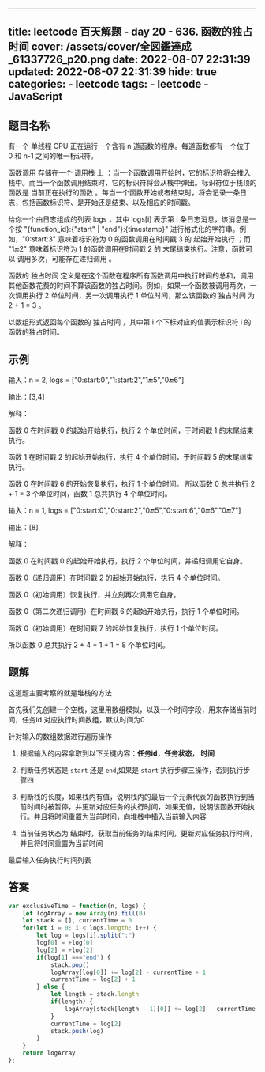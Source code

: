 ---
title: leetcode 百天解题 - day 20 - 636. 函数的独占时间
cover: /assets/cover/全図鑑達成_61337726_p20.png
date: 2022-08-07 22:31:39
updated: 2022-08-07 22:31:39
hide: true
categories:
    - leetcode
tags:
    - leetcode
    - JavaScript
------
## 题目名称

有一个 单线程 CPU 正在运行一个含有 n 道函数的程序。每道函数都有一个位于  0 和 n-1 之间的唯一标识符。

函数调用 存储在一个 调用栈 上 ：当一个函数调用开始时，它的标识符将会推入栈中。而当一个函数调用结束时，它的标识符将会从栈中弹出。标识符位于栈顶的函数是 当前正在执行的函数 。每当一个函数开始或者结束时，将会记录一条日志，包括函数标识符、是开始还是结束、以及相应的时间戳。

给你一个由日志组成的列表 logs ，其中 logs[i] 表示第 i 条日志消息，该消息是一个按 "{function_id}:{"start" | "end"}:{timestamp}" 进行格式化的字符串。例如，"0:start:3" 意味着标识符为 0 的函数调用在时间戳 3 的 起始开始执行 ；而 "1:end:2" 意味着标识符为 1 的函数调用在时间戳 2 的 末尾结束执行。注意，函数可以 调用多次，可能存在递归调用 。

函数的 独占时间 定义是在这个函数在程序所有函数调用中执行时间的总和，调用其他函数花费的时间不算该函数的独占时间。例如，如果一个函数被调用两次，一次调用执行 2 单位时间，另一次调用执行 1 单位时间，那么该函数的 独占时间 为 2 + 1 = 3 。

以数组形式返回每个函数的 独占时间 ，其中第 i 个下标对应的值表示标识符 i 的函数的独占时间。


## 示例

输入：n = 2, logs = ["0:start:0","1:start:2","1:end:5","0:end:6"]

输出：[3,4]

解释：

函数 0 在时间戳 0 的起始开始执行，执行 2 个单位时间，于时间戳 1 的末尾结束执行。 

函数 1 在时间戳 2 的起始开始执行，执行 4 个单位时间，于时间戳 5 的末尾结束执行。 

函数 0 在时间戳 6 的开始恢复执行，执行 1 个单位时间。 
所以函数 0 总共执行 2 + 1 = 3 个单位时间，函数 1 总共执行 4 个单位时间。

输入：n = 1, logs = ["0:start:0","0:start:2","0:end:5","0:start:6","0:end:6","0:end:7"]

输出：[8]

解释：

函数 0 在时间戳 0 的起始开始执行，执行 2 个单位时间，并递归调用它自身。

函数 0（递归调用）在时间戳 2 的起始开始执行，执行 4 个单位时间。

函数 0（初始调用）恢复执行，并立刻再次调用它自身。

函数 0（第二次递归调用）在时间戳 6 的起始开始执行，执行 1 个单位时间。

函数 0（初始调用）在时间戳 7 的起始恢复执行，执行 1 个单位时间。

所以函数 0 总共执行 2 + 4 + 1 + 1 = 8 个单位时间。

## 题解

这道题主要考察的就是堆栈的方法

首先我们先创建一个空栈，这里用数组模拟，以及一个时间字段，用来存储当前时间，任务id 对应执行时间数组，默认时间为0

针对输入的数组数据进行遍历操作

1. 根据输入的内容拿取到以下关键内容：**任务id**，**任务状态**， **时间**

2. 判断任务状态是 `start` 还是 `end`,如果是 `start` 执行步骤三操作，否则执行步骤四

3. 判断栈的长度，如果栈内有值，说明栈内的最后一个元素代表的函数执行到当前时间时被暂停，并更新对应任务的执行时间，如果无值，说明该函数开始执行。并且将时间重置为当前时间，向堆栈中插入当前输入内容

4. 当前任务状态为 结束时，获取当前任务的结束时间，更新对应任务执行时间，并且将时间重置为当前时间

最后输入任务执行时间列表

## 答案

~~~js
var exclusiveTime = function(n, logs) {
    let logArray = new Array(n).fill(0)
    let stack = [], currentTime = 0
    for(let i = 0; i < logs.length; i++) {
        let log = logs[i].split(":")
        log[0] = +log[0]
        log[2] = +log[2]
        if(log[1] ==="end") {
            stack.pop()
            logArray[log[0]] += log[2] - currentTime + 1
            currentTime = log[2] + 1
        } else {
            let length = stack.length
            if(length) {
                logArray[stack[length - 1][0]] += log[2] - currentTime
            }
            currentTime = log[2]
            stack.push(log)
        }
    }
    return logArray
};
~~~
